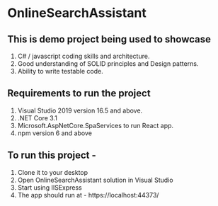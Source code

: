 # OnlineSearchAssistant

## This is demo project being used to showcase 
1. C# / javascript coding skills and architecture.
2. Good understanding of SOLID principles and Design patterns.
3. Ability to write testable code. 

## Requirements to run the project 
1. Visual Studio 2019 version 16.5 and above.
2. .NET Core 3.1
3. Microsoft.AspNetCore.SpaServices to run React app.
4. npm version 6 and above

## To run this project - 
1. Clone it to your desktop
2. Open OnlineSearchAssistant solution in Visual Studio
2. Start using IISExpress
3. The app should run at - https://localhost:44373/
